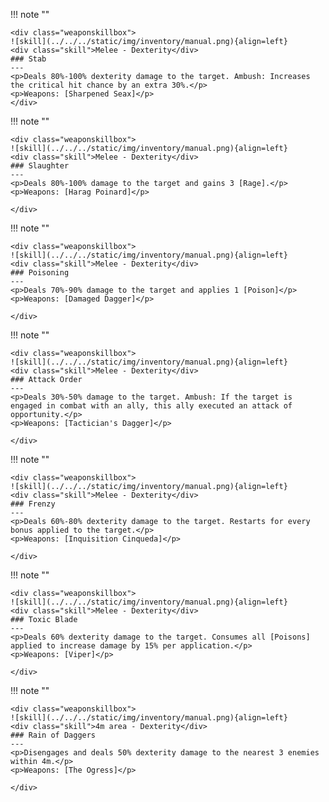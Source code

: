 !!! note ""

    <div class="weaponskillbox">
    ![skill](../../../static/img/inventory/manual.png){align=left}
    <div class="skill">Melee - Dexterity</div>
    ### Stab
    ---
    <p>Deals 80%-100% dexterity damage to the target. Ambush: Increases the critical hit chance by an extra 30%.</p>
    <p>Weapons: [Sharpened Seax]</p>
    </div>

!!! note ""

    <div class="weaponskillbox">
    ![skill](../../../static/img/inventory/manual.png){align=left}
    <div class="skill">Melee - Dexterity</div>
    ### Slaughter
    ---
    <p>Deals 80%-100% damage to the target and gains 3 [Rage].</p>
    <p>Weapons: [Harag Poinard]</p>

    </div>

!!! note ""

    <div class="weaponskillbox">
    ![skill](../../../static/img/inventory/manual.png){align=left}
    <div class="skill">Melee - Dexterity</div>
    ### Poisoning
    ---
    <p>Deals 70%-90% damage to the target and applies 1 [Poison]</p>
    <p>Weapons: [Damaged Dagger]</p>

    </div>

!!! note ""

    <div class="weaponskillbox">
    ![skill](../../../static/img/inventory/manual.png){align=left}
    <div class="skill">Melee - Dexterity</div>
    ### Attack Order
    ---
    <p>Deals 30%-50% damage to the target. Ambush: If the target is engaged in combat with an ally, this ally executed an attack of opportunity.</p>
    <p>Weapons: [Tactician's Dagger]</p>

    </div>

!!! note ""

    <div class="weaponskillbox">
    ![skill](../../../static/img/inventory/manual.png){align=left}
    <div class="skill">Melee - Dexterity</div>
    ### Frenzy
    ---
    <p>Deals 60%-80% dexterity damage to the target. Restarts for every bonus applied to the target.</p>
    <p>Weapons: [Inquisition Cinqueda]</p>

    </div>

!!! note ""

    <div class="weaponskillbox">
    ![skill](../../../static/img/inventory/manual.png){align=left}
    <div class="skill">Melee - Dexterity</div>
    ### Toxic Blade
    ---
    <p>Deals 60% dexterity damage to the target. Consumes all [Poisons] applied to increase damage by 15% per application.</p>
    <p>Weapons: [Viper]</p>

    </div>

!!! note ""

    <div class="weaponskillbox">
    ![skill](../../../static/img/inventory/manual.png){align=left}
    <div class="skill">4m area - Dexterity</div>
    ### Rain of Daggers
    ---
    <p>Disengages and deals 50% dexterity damage to the nearest 3 enemies within 4m.</p>
    <p>Weapons: [The Ogress]</p>

    </div>
